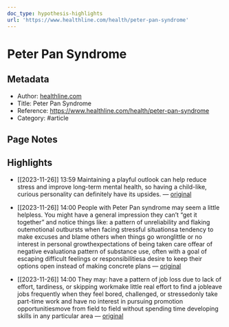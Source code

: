 ```yaml
---
doc_type: hypothesis-highlights
url: 'https://www.healthline.com/health/peter-pan-syndrome'
---
```


# Peter Pan Syndrome

## Metadata
- Author: [healthline.com]()
- Title: Peter Pan Syndrome
- Reference: https://www.healthline.com/health/peter-pan-syndrome
- Category: #article

## Page Notes
## Highlights
- [[2023-11-26]] 13:59 Maintaining a playful outlook can help reduce stress and improve long-term mental health, so having a child-like, curious personality can definitely have its upsides. — [original](https://hyp.is/sT5nRIxbEe6fHyf-w1LpGQ/www.healthline.com/health/peter-pan-syndrome)


- [[2023-11-26]] 14:00 People with Peter Pan syndrome may seem a little helpless. You might have a general impression they can’t “get it together” and notice things like: a pattern of unreliability and flaking outemotional outbursts when facing stressful situationsa tendency to make excuses and blame others when things go wronglittle or no interest in personal growthexpectations of being taken care offear of negative evaluationa pattern of substance use, often with a goal of escaping difficult feelings or responsibilitiesa desire to keep their options open instead of making concrete plans — [original](https://hyp.is/u7RDaoxbEe6l2Jc2V2sqSg/www.healthline.com/health/peter-pan-syndrome)


- [[2023-11-26]] 14:00 They may: have a pattern of job loss due to lack of effort, tardiness, or skipping workmake little real effort to find a jobleave jobs frequently when they feel bored, challenged, or stressedonly take part-time work and have no interest in pursuing promotion opportunitiesmove from field to field without spending time developing skills in any particular area — [original](https://hyp.is/wm1OIoxbEe6wbvPok-_2pQ/www.healthline.com/health/peter-pan-syndrome)




